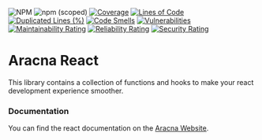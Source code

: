 ![NPM](https://img.shields.io/npm/l/@aracna/react)
![npm (scoped)](https://img.shields.io/npm/v/@aracna/react)
[![Coverage](https://sonarcloud.io/api/project_badges/measure?project=aracna_react&metric=coverage)](https://sonarcloud.io/summary/new_code?id=aracna_react)
[![Lines of Code](https://sonarcloud.io/api/project_badges/measure?project=aracna_react&metric=ncloc)](https://sonarcloud.io/summary/new_code?id=aracna_react)
[![Duplicated Lines (%)](https://sonarcloud.io/api/project_badges/measure?project=aracna_react&metric=duplicated_lines_density)](https://sonarcloud.io/summary/new_code?id=aracna_react)
[![Code Smells](https://sonarcloud.io/api/project_badges/measure?project=aracna_react&metric=code_smells)](https://sonarcloud.io/summary/new_code?id=aracna_react)
[![Vulnerabilities](https://sonarcloud.io/api/project_badges/measure?project=aracna_react&metric=vulnerabilities)](https://sonarcloud.io/summary/new_code?id=aracna_react)
[![Maintainability Rating](https://sonarcloud.io/api/project_badges/measure?project=aracna_react&metric=sqale_rating)](https://sonarcloud.io/summary/new_code?id=aracna_react)
[![Reliability Rating](https://sonarcloud.io/api/project_badges/measure?project=aracna_react&metric=reliability_rating)](https://sonarcloud.io/summary/new_code?id=aracna_react)
[![Security Rating](https://sonarcloud.io/api/project_badges/measure?project=aracna_react&metric=security_rating)](https://sonarcloud.io/summary/new_code?id=aracna_react)

# Aracna React

This library contains a collection of functions and hooks to make your react development experience smoother.

### Documentation

You can find the react documentation on the [Aracna Website](https://aracna.dariosechi.it).
